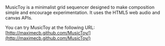 MusicToy is a minimalist grid sequencer designed to make composition simple and encourage experimentation. It uses the HTML5 web audio and canvas APIs.

You can try MusicToy at the following URL:
[http://maximecb.github.com/MusicToy/](http://maximecb.github.com/MusicToy/)
